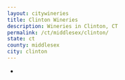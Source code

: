 ```yaml
---
layout: citywineries
title: Clinton Wineries
description: Wineries in Clinton, CT
permalink: /ct/middlesex/clinton/
state: ct
county: middlesex
city: clinton
---
```

-
